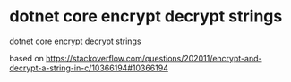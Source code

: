 # dotnet core encrypt decrypt strings
dotnet core encrypt decrypt strings

based on https://stackoverflow.com/questions/202011/encrypt-and-decrypt-a-string-in-c/10366194#10366194
